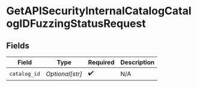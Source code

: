 # GetAPISecurityInternalCatalogCatalogIDFuzzingStatusRequest


## Fields

| Field              | Type               | Required           | Description        |
| ------------------ | ------------------ | ------------------ | ------------------ |
| `catalog_id`       | *Optional[str]*    | :heavy_check_mark: | N/A                |